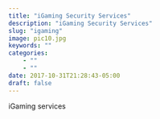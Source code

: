 ```yaml
---
title: "iGaming Security Services"
description: "iGaming Security Services"
slug: "igaming"
image: pic10.jpg
keywords: ""
categories: 
    - ""
    - ""
date: 2017-10-31T21:28:43-05:00
draft: false
---
```


iGaming services